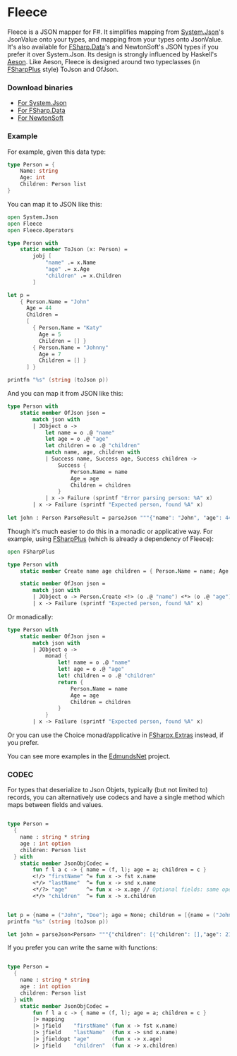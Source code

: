 Fleece
======

Fleece is a JSON mapper for F#. It simplifies mapping from [System.Json](http://bit.ly/1axIBoA)'s JsonValue onto your types, and mapping from your types onto JsonValue. It's also available for [FSharp.Data](http://fsharp.github.io/FSharp.Data/)'s and NewtonSoft's JSON types if you prefer it over System.Json.
Its design is strongly influenced by Haskell's [Aeson](http://hackage.haskell.org/package/aeson-0.7.0.0/docs/Data-Aeson.html). Like Aeson, Fleece is designed around two typeclasses (in [FSharpPlus](https://github.com/fsprojects/FSharpPlus) style) ToJson and OfJson.

### Download binaries

* [For System.Json](https://www.nuget.org/packages/Fleece/)
* [For FSharp.Data](https://www.nuget.org/packages/Fleece.FSharpData/)
* [For NewtonSoft](https://www.nuget.org/packages/Fleece.NewtonSoftJson/)

### Example

For example, given this data type:

```fsharp
type Person = {
    Name: string
    Age: int
    Children: Person list
}
```

You can map it to JSON like this:

```fsharp
open System.Json
open Fleece
open Fleece.Operators

type Person with
    static member ToJson (x: Person) =
        jobj [ 
            "name" .= x.Name
            "age" .= x.Age
            "children" .= x.Children
        ]

let p = 
    { Person.Name = "John"
      Age = 44
      Children = 
      [
        { Person.Name = "Katy"
          Age = 5
          Children = [] }
        { Person.Name = "Johnny"
          Age = 7
          Children = [] }
      ] }

printfn "%s" (string (toJson p))
```

And you can map it from JSON like this:

```fsharp
type Person with
    static member OfJson json =
        match json with
        | JObject o ->
            let name = o .@ "name"
            let age = o .@ "age"
            let children = o .@ "children"
            match name, age, children with
            | Success name, Success age, Success children -> 
                Success {
                    Person.Name = name
                    Age = age
                    Children = children
                }
            | x -> Failure (sprintf "Error parsing person: %A" x)
        | x -> Failure (sprintf "Expected person, found %A" x)
        
let john : Person ParseResult = parseJson """{"name": "John", "age": 44, "children": [{"name": "Katy", "age": 5, "children": []}, {"name": "Johnny", "age": 7, "children": []}]}"""        
```

Though it's much easier to do this in a monadic or applicative way. For example, using [FSharpPlus](https://github.com/fsprojects/FSharpPlus) (which is already a dependency of Fleece):

```fsharp
open FSharpPlus

type Person with
    static member Create name age children = { Person.Name = name; Age = age; Children = children }

    static member OfJson json =
        match json with
        | JObject o -> Person.Create <!> (o .@ "name") <*> (o .@ "age") <*> (o .@ "children")
        | x -> Failure (sprintf "Expected person, found %A" x)

```

Or monadically:


```fsharp
type Person with
    static member OfJson json =
        match json with
        | JObject o -> 
            monad {
                let! name = o .@ "name"
                let! age = o .@ "age"
                let! children = o .@ "children"
                return {
                    Person.Name = name
                    Age = age
                    Children = children
                }
            }
        | x -> Failure (sprintf "Expected person, found %A" x)
```

Or you can use the Choice monad/applicative in [FSharpx.Extras](https://github.com/fsprojects/FSharpx.Extras) instead, if you prefer.

You can see more examples in the [EdmundsNet](https://github.com/mausch/EdmundsNet) project.


### CODEC

For types that deserialize to Json Objets, typically (but not limited to) records, you can alternatively use codecs and have a single method which maps between fields and values. 


```fsharp

type Person =
  { 
    name : string * string
    age : int option
    children: Person list
  } with
    static member JsonObjCodec =
        fun f l a c -> { name = (f, l); age = a; children = c }
        <!/> "firstName" ^= fun x -> fst x.name
        <*/> "lastName"  ^= fun x -> snd x.name
        <*/?> "age"      ^= fun x -> x.age // Optional fields: same operators but ending with '?'
        <*/> "children"  ^= fun x -> x.children


let p = {name = ("John", "Doe"); age = None; children = [{name = ("Johnny", "Doe"); age = Some 21; children = []}]}
printfn "%s" (string (toJson p))

let john = parseJson<Person> """{"children": [{"children": [],"age": 21,"lastName": "Doe","firstName": "Johnny"}],"lastName": "Doe","firstName": "John"}"""
```

If you prefer you can write the same with functions:

```fsharp

type Person =
  { 
    name : string * string
    age : int option
    children: Person list
  } with
    static member JsonObjCodec =
        fun f l a c -> { name = (f, l); age = a; children = c }
        |> mapping
        |> jfield    "firstName" (fun x -> fst x.name)
        |> jfield    "lastName"  (fun x -> snd x.name)
        |> jfieldopt "age"       (fun x -> x.age)
        |> jfield    "children"  (fun x -> x.children)

```
